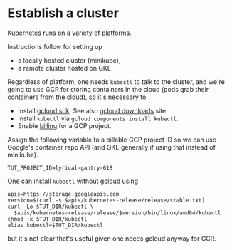 # Establish a cluster

Kubernetes runs on a variety of platforms.

Instructions follow for setting up

 * a locally hosted cluster (minikube),
 * a remote cluster hosted on GKE.

Regardless of platform, one needs `kubectl`
to talk to the cluster, and we're going to
use GCR for storing containers in the cloud
(pods grab their containers from the cloud),
so it's necessary to

[gcloud downloads]: https://cloud.google.com/sdk/downloads#versioned
[gcloud sdk]: https://cloud.google.com/sdk/
[billing]: https://support.google.com/cloud/answer/6158867?hl=en

 * Install [gcloud sdk].  See also [gcloud downloads] site.
 * Install `kubectl` via `gcloud components install kubectl`.
 * Enable [billing] for a GCP project.

Assign the following variable to a billable
GCP project ID so we can use Google's
container repo API (and GKE generally if
using that instead of minikube).

<!-- @initializeProjectId -->
```
TUT_PROJECT_ID=lyrical-gantry-618
```

One can install `kubectl` without gcloud using

<!-- @optionallyInstallIndependentKubectl -->
```
apis=https://storage.googleapis.com
version=$(curl -s $apis/kubernetes-release/release/stable.txt)
curl -Lo $TUT_DIR/kubectl \
  $apis/kubernetes-release/release/$version/bin/linux/amd64/kubectl
chmod +x $TUT_DIR/kubectl
alias kubectl=$TUT_DIR/kubectl
```

but it's not clear that's useful given one needs gcloud anyway for GCR.
